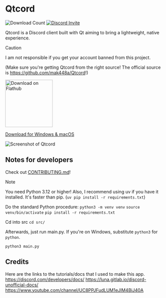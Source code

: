 # Qtcord
![Download Count](https://img.shields.io/endpoint?url=https://flathub-stats-backend.vercel.app/badges/io.github.mak448a.QTCord/shields.io.json)
[![Discord Invite](https://dcbadge.limes.pink/api/server/https://discord.gg/gV8SjzZAXj?style=flat)](https://discord.gg/gV8SjzZAXj)

Qtcord is a Discord client built with Qt aiming to bring a lightweight, native experience.

> [!CAUTION]
> I am not responsible if you get your account banned from this project.

(Make sure you're getting Qtcord from the right source! The official source is https://github.com/mak448a/Qtcord!)

<a href='https://flathub.org/apps/io.github.mak448a.QTCord'>
  <img width='150' alt='Download on Flathub' src='https://dl.flathub.org/assets/badges/flathub-badge-en.png'/>
</a>

[Download for Windows & macOS](https://github.com/mak448a/Qtcord/releases/latest)
<br>

![Screenshot of Qtcord](demos/demo4.png)

## Notes for developers
Check out [CONTRIBUTING.md](https://github.com/mak448a/Qtcord/blob/main/CONTRIBUTING.md)!
> [!NOTE]
> You need Python 3.12 or higher!
> Also, I recommend using uv if you have it installed. It's faster than pip. (`uv pip install -r requirements.txt`)

Do the standard Python procedure:
`python3 -m venv venv`
`source venv/bin/activate`
`pip install -r requirements.txt`

Cd into src
`cd src/`

Afterwards, just run main.py. If you're on Windows, substitute `python3` for `python`.
```shell
python3 main.py
```

## Credits
Here are the links to the tutorials/docs that I used to make this app.
https://discord.com/developers/docs/
https://luna.gitlab.io/discord-unofficial-docs/
https://www.youtube.com/channel/UC8PPJFudLUM1eJlM4BiJ40A
